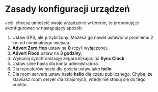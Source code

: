 # Zasady konfiguracji urządzeń

Jeśli chcesz umieścić swoje urządzenie w terenie, to proponuję je skonfigurować w następujący sposób:

1. Ustaw GPS, ale przybliżony. Możesz go nawet ustawić w promieniu 2 km od nominalnego miejsca.
2. **Advert Zero Hop** ustaw na **0** (czyli wyłączone).
3. **Advert Flood** ustaw na **3 godziny.**
4. Wykonaj synchronizację zegara klikając na **Sync Clock**.
5. Ustaw silne hasła dla konta administratora.
6. Dla repeaterów hasło dla gościa ustaw jako **hello**. 
7. Dla room servera ustaw hasło **hello** dla czatu publicznego. Chyba, że stawiasz room server dla znajomych, wtedy nie stosuj się do tego punktu. 